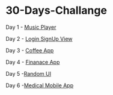# 30-Days-Challange

Day 1 - [Music Player](https://github.com/DysonThomas/Music-Player-UI)

Day 2 - [Login SignUp View](https://github.com/DysonThomas/Login-UI)

Day 3 - [Coffee App](https://github.com/DysonThomas/CoffeeMart)

Day 4 - [Finanace App](https://github.com/DysonThomas/Finance-App)

Day 5 -[Random UI](https://github.com/DysonThomas/NFTUI)

Day 6 -[Medical Mobile App](https://github.com/DysonThomas/Medical-Mobile-App)
